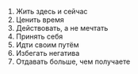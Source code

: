 1. Жить здесь и сейчас
2. Ценить время
3. Действовать, а не мечтать
4. Принять себя
5. Идти своим путём
6. Избегать негатива
7. Отдавать больше, чем получаете
